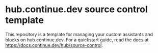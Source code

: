 # hub.continue.dev source control template

This repository is a template for managing your custom assistants and blocks on hub.continue.dev. For a quickstart guide, read the docs at https://docs.continue.dev/hub/source-control.
